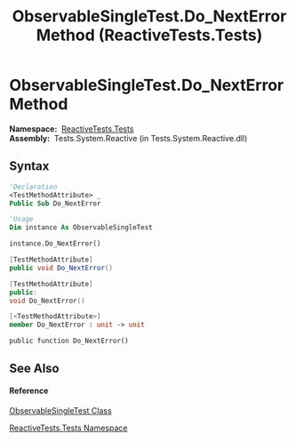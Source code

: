 ﻿---
title: ObservableSingleTest.Do_NextError Method  (ReactiveTests.Tests)
TOCTitle: Do_NextError Method
ms:assetid: M:ReactiveTests.Tests.ObservableSingleTest.Do_NextError
ms:mtpsurl: https://msdn.microsoft.com/en-us/library/reactivetests.tests.observablesingletest.do_nexterror(v=VS.103)
ms:contentKeyID: 36619048
ms.date: 06/28/2011
mtps_version: v=VS.103
f1_keywords:
- ReactiveTests.Tests.ObservableSingleTest.Do_NextError
dev_langs:
- CSharp
- JScript
- VB
- FSharp
- c++
---

# ObservableSingleTest.Do\_NextError Method

**Namespace:**  [ReactiveTests.Tests](hh289046\(v=vs.103\).md)  
**Assembly:**  Tests.System.Reactive (in Tests.System.Reactive.dll)

## Syntax

``` vb
'Declaration
<TestMethodAttribute> _
Public Sub Do_NextError
```

``` vb
'Usage
Dim instance As ObservableSingleTest

instance.Do_NextError()
```

``` csharp
[TestMethodAttribute]
public void Do_NextError()
```

``` c++
[TestMethodAttribute]
public:
void Do_NextError()
```

``` fsharp
[<TestMethodAttribute>]
member Do_NextError : unit -> unit 
```

``` jscript
public function Do_NextError()
```

## See Also

#### Reference

[ObservableSingleTest Class](hh315143\(v=vs.103\).md)

[ReactiveTests.Tests Namespace](hh289046\(v=vs.103\).md)

